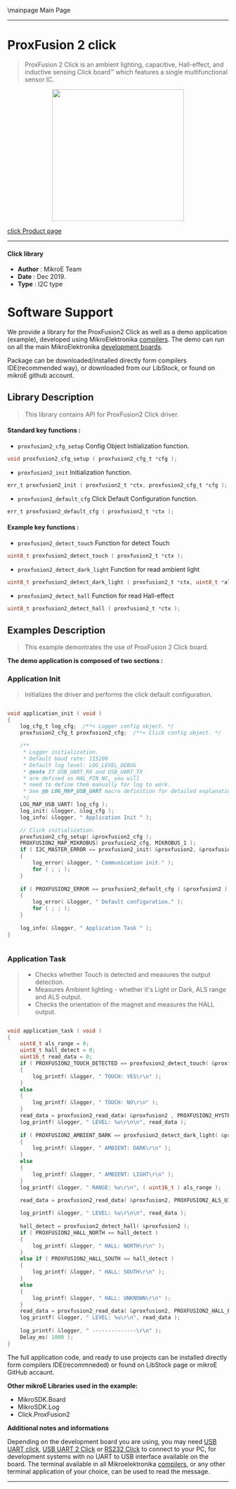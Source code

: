 \mainpage Main Page
 
---
# ProxFusion 2 click

> ProxFusion 2 Click is an ambient lighting, capacitive, Hall-effect, and inductive sensing Click board™ which features a single multifunctional sensor IC. 

<p align="center">
  <img src="https://download.mikroe.com/images/click_for_ide/proxfusion2_click.png" height=300px>
</p>

[click Product page](https://www.mikroe.com/proxfusion-2-click)

---


#### Click library 

- **Author**        : MikroE Team
- **Date**          : Dec 2019.
- **Type**          : I2C type


# Software Support

We provide a library for the ProxFusion2 Click 
as well as a demo application (example), developed using MikroElektronika 
[compilers](https://shop.mikroe.com/compilers). 
The demo can run on all the main MikroElektronika [development boards](https://shop.mikroe.com/development-boards).

Package can be downloaded/installed directly form compilers IDE(recommended way), or downloaded from our LibStock, or found on mikroE github account. 

## Library Description

> This library contains API for ProxFusion2 Click driver.

#### Standard key functions :

- `proxfusion2_cfg_setup` Config Object Initialization function.
```c
void proxfusion2_cfg_setup ( proxfusion2_cfg_t *cfg ); 
```

- `proxfusion2_init` Initialization function.
```c
err_t proxfusion2_init ( proxfusion2_t *ctx, proxfusion2_cfg_t *cfg );
```

- `proxfusion2_default_cfg` Click Default Configuration function.
```c
err_t proxfusion2_default_cfg ( proxfusion2_t *ctx );
```

#### Example key functions :

- `proxfusion2_detect_touch` Function for detect Touch
```c
uint8_t proxfusion2_detect_touch ( proxfusion2_t *ctx );
```

- `proxfusion2_detect_dark_light` Function for read ambient light
```c
uint8_t proxfusion2_detect_dark_light ( proxfusion2_t *ctx, uint8_t *als_range );
```

- `proxfusion2_detect_hall` Function for read Hall-effect 
```c
uint8_t proxfusion2_detect_hall ( proxfusion2_t *ctx );
```

## Examples Description

> This example demontrates the use of ProxFusion 2 Click board.

**The demo application is composed of two sections :**

### Application Init 

> Initializes the driver and performs the click default configuration.

```c

void application_init ( void )
{
    log_cfg_t log_cfg;  /**< Logger config object. */
    proxfusion2_cfg_t proxfusion2_cfg;  /**< Click config object. */

    /** 
     * Logger initialization.
     * Default baud rate: 115200
     * Default log level: LOG_LEVEL_DEBUG
     * @note If USB_UART_RX and USB_UART_TX 
     * are defined as HAL_PIN_NC, you will 
     * need to define them manually for log to work. 
     * See @b LOG_MAP_USB_UART macro definition for detailed explanation.
     */
    LOG_MAP_USB_UART( log_cfg );
    log_init( &logger, &log_cfg );
    log_info( &logger, " Application Init " );

    // Click initialization.
    proxfusion2_cfg_setup( &proxfusion2_cfg );
    PROXFUSION2_MAP_MIKROBUS( proxfusion2_cfg, MIKROBUS_1 );
    if ( I2C_MASTER_ERROR == proxfusion2_init( &proxfusion2, &proxfusion2_cfg ) )
    {
        log_error( &logger, " Communication init." );
        for ( ; ; );
    }
    
    if ( PROXFUSION2_ERROR == proxfusion2_default_cfg ( &proxfusion2 ) )
    {
        log_error( &logger, " Default configuration." );
        for ( ; ; );
    }
    
    log_info( &logger, " Application Task " );
}
  
```

### Application Task

> - Checks whether Touch is detected and measures the output detection.
> - Measures Ambient lighting - whether it's Light or Dark, ALS range and ALS output.
> - Checks the orientation of the magnet and measures the HALL output.

```c

void application_task ( void )
{
    uint8_t als_range = 0;
    uint8_t hall_detect = 0;
    uint16_t read_data = 0;
    if ( PROXFUSION2_TOUCH_DETECTED == proxfusion2_detect_touch( &proxfusion2 ) )
    {
        log_printf( &logger, " TOUCH: YES\r\n" );
    }
    else
    {
        log_printf( &logger, " TOUCH: NO\r\n" );
    }
    read_data = proxfusion2_read_data( &proxfusion2 , PROXFUSION2_HYSTERESIS_UI_OUTPUT );
    log_printf( &logger, " LEVEL: %u\r\n\n", read_data );
 
    if ( PROXFUSION2_AMBIENT_DARK == proxfusion2_detect_dark_light( &proxfusion2, &als_range ) )
    {
        log_printf( &logger, " AMBIENT: DARK\r\n" );
    }
    else
    {
        log_printf( &logger, " AMBIENT: LIGHT\r\n" );
    }
    log_printf( &logger, " RANGE: %u\r\n", ( uint16_t ) als_range );
 
    read_data = proxfusion2_read_data( &proxfusion2, PROXFUSION2_ALS_UI_OUTPUT );

    log_printf( &logger, " LEVEL: %u\r\n\n", read_data );
 
    hall_detect = proxfusion2_detect_hall( &proxfusion2 );
    if ( PROXFUSION2_HALL_NORTH == hall_detect )
    {
        log_printf( &logger, " HALL: NORTH\r\n" );
    }
    else if ( PROXFUSION2_HALL_SOUTH == hall_detect )
    {
        log_printf( &logger, " HALL: SOUTH\r\n" );
    }
    else
    {
        log_printf( &logger, " HALL: UNKNOWN\r\n" );
    }
    read_data = proxfusion2_read_data( &proxfusion2, PROXFUSION2_HALL_EFFECT_UI_OUTPUT );
    log_printf( &logger, " LEVEL: %u\r\n", read_data );
    
    log_printf( &logger, " --------------\r\n" );
    Delay_ms( 1000 );
}

```


The full application code, and ready to use projects can be  installed directly form compilers IDE(recommneded) or found on LibStock page or mikroE GitHub accaunt.

**Other mikroE Libraries used in the example:** 

- MikroSDK.Board
- MikroSDK.Log
- Click.ProxFusion2

**Additional notes and informations**

Depending on the development board you are using, you may need 
[USB UART click](https://shop.mikroe.com/usb-uart-click), 
[USB UART 2 Click](https://shop.mikroe.com/usb-uart-2-click) or 
[RS232 Click](https://shop.mikroe.com/rs232-click) to connect to your PC, for 
development systems with no UART to USB interface available on the board. The 
terminal available in all Mikroelektronika 
[compilers](https://shop.mikroe.com/compilers), or any other terminal application 
of your choice, can be used to read the message.



---
